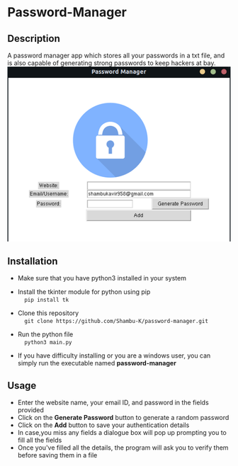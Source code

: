 # Password-Manager

## Description
A password manager app which stores all your passwords in a txt file, and is also capable of generating strong passwords to keep hackers at bay.
<br />
![img](ss.png "Program Still")

## Installation
* Make sure that you have python3 installed in your system

* Install the tkinter module for python using pip <br />
      ```  pip install tk```

* Clone this repository <br />
   ```  git clone https://github.com/Shambu-K/password-manager.git```
   
* Run the python file <br />
   ```  python3 main.py```
* If you have difficulty installing or you are a windows user, you can simply run the executable named **password-manager**

## Usage

* Enter the website name, your email ID, and password in the fields provided
* Click on the **Generate Password** button to generate a random password
* Click on the **Add** button to save your authentication details
* In case,you miss any fields a dialogue box will pop up prompting you to fill all the fields
* Once you've filled all the details, the program will ask you to verify them before saving them in a file
